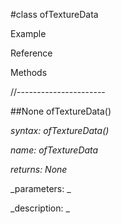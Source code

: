 #class ofTextureData

Example



Reference



Methods



//----------------------

##None ofTextureData()

_syntax: ofTextureData()_

_name: ofTextureData_

_returns: None_

_parameters: _



_description: _
















